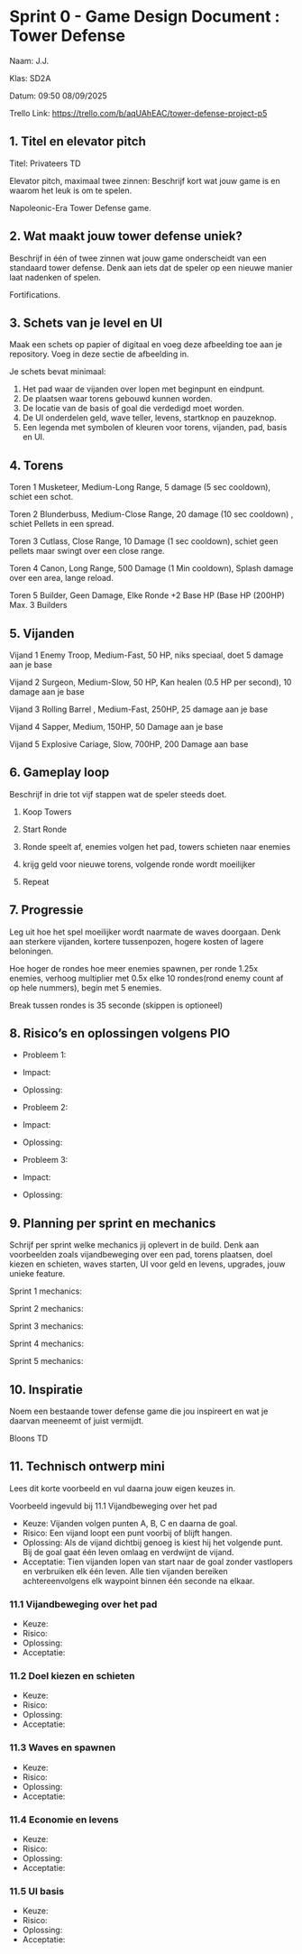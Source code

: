 # Sprint 0 - Game Design Document : Tower Defense
Naam: J.J.

Klas: SD2A

Datum: 09:50 08/09/2025

Trello Link: https://trello.com/b/aqUAhEAC/tower-defense-project-p5

## 1. Titel en elevator pitch
Titel: Privateers TD

Elevator pitch, maximaal twee zinnen:
Beschrijf kort wat jouw game is en waarom het leuk is om te spelen.

Napoleonic-Era Tower Defense game.

## 2. Wat maakt jouw tower defense uniek?
Beschrijf in één of twee zinnen wat jouw game onderscheidt van een standaard tower defense. Denk aan iets dat de speler op een nieuwe manier laat nadenken of spelen.

Fortifications.

## 3. Schets van je level en UI
Maak een schets op papier of digitaal en voeg deze afbeelding toe aan je repository. Voeg in deze sectie de afbeelding in.

Je schets bevat minimaal:
1. Het pad waar de vijanden over lopen met beginpunt en eindpunt.
2. De plaatsen waar torens gebouwd kunnen worden.
3. De locatie van de basis of goal die verdedigd moet worden.
4. De UI onderdelen geld, wave teller, levens, startknop en pauzeknop.
5. Een legenda met symbolen of kleuren voor torens, vijanden, pad, basis en UI.

## 4. Torens
Toren 1 Musketeer, Medium-Long Range, 5 damage (5 sec cooldown), schiet een schot.

Toren 2 Blunderbuss, Medium-Close Range, 20 damage (10 sec cooldown) , schiet Pellets in een spread.

Toren 3 Cutlass, Close Range, 10 Damage (1 sec cooldown), schiet geen pellets maar swingt over een close range.

Toren 4 Canon, Long Range, 500 Damage (1 Min cooldown), Splash damage over een area, lange reload.

Toren 5 Builder, Geen Damage, Elke Ronde +2 Base HP (Base HP (200HP) Max. 3 Builders


## 5. Vijanden

Vijand 1 Enemy Troop, Medium-Fast, 50 HP, niks speciaal, doet 5 damage aan je base

Vijand 2 Surgeon, Medium-Slow, 50 HP, Kan healen (0.5 HP per second), 10 damage aan je base

Vijand 3 Rolling Barrel , Medium-Fast, 250HP, 25 damage aan je base

Vijand 4 Sapper, Medium, 150HP, 50 Damage aan je base

Vijand 5 Explosive Cariage, Slow, 700HP, 200 Damage aan base

## 6. Gameplay loop
Beschrijf in drie tot vijf stappen wat de speler steeds doet.

1. Koop Towers

2. Start Ronde

3. Ronde speelt af, enemies volgen het pad, towers schieten naar enemies

4. krijg geld voor nieuwe torens, volgende ronde wordt moeilijker

5. Repeat

## 7. Progressie
Leg uit hoe het spel moeilijker wordt naarmate de waves doorgaan. Denk aan sterkere vijanden, kortere tussenpozen, hogere kosten of lagere beloningen.

Hoe hoger de rondes hoe meer enemies spawnen, per ronde 1.25x enemies, verhoog multiplier met 0.5x elke 10 rondes(rond enemy count af op hele nummers), begin met 5 enemies.

Break tussen rondes is 35 seconde (skippen is optioneel)



## 8. Risico’s en oplossingen volgens PIO
- Probleem 1:
- Impact:
- Oplossing:

- Probleem 2:
- Impact:
- Oplossing:


- Probleem 3:
- Impact:
- Oplossing:
  
## 9. Planning per sprint en mechanics
Schrijf per sprint welke mechanics jij oplevert in de build. Denk aan voorbeelden zoals vijandbeweging over een pad, torens plaatsen, doel kiezen en schieten, waves starten, UI voor geld en levens, upgrades, jouw unieke feature.

Sprint 1 mechanics:

Sprint 2 mechanics:

Sprint 3 mechanics:

Sprint 4 mechanics:

Sprint 5 mechanics:


## 10. Inspiratie
Noem een bestaande tower defense game die jou inspireert en wat je daarvan meeneemt of juist vermijdt.

Bloons TD

## 11. Technisch ontwerp mini

Lees dit korte voorbeeld en vul daarna jouw eigen keuzes in.

Voorbeeld ingevuld bij 11.1 Vijandbeweging over het pad
- Keuze:
Vijanden volgen punten A, B, C en daarna de goal.
- Risico:
Een vijand loopt een punt voorbij of blijft hangen.
- Oplossing:
Als de vijand dichtbij genoeg is kiest hij het volgende punt. Bij de goal gaat één leven omlaag en verdwijnt de vijand.
- Acceptatie:
Tien vijanden lopen van start naar de goal zonder vastlopers en verbruiken elk één leven.
Alle tien vijanden bereiken achtereenvolgens elk waypoint binnen één seconde na elkaar.

### 11.1 Vijandbeweging over het pad
- Keuze:
- Risico:
- Oplossing:
- Acceptatie:


### 11.2 Doel kiezen en schieten
- Keuze:
- Risico:
- Oplossing:
- Acceptatie:

### 11.3 Waves en spawnen
- Keuze:
- Risico:
- Oplossing:
- Acceptatie:

  
### 11.4 Economie en levens
- Keuze:
- Risico:
- Oplossing:
- Acceptatie:

### 11.5 UI basis
- Keuze:
- Risico:
- Oplossing:
- Acceptatie:
